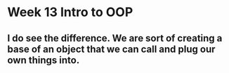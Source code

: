 # Week 13 Intro to OOP

## I do see the difference. We are sort of creating a base of an object that we can call and plug our own things into.